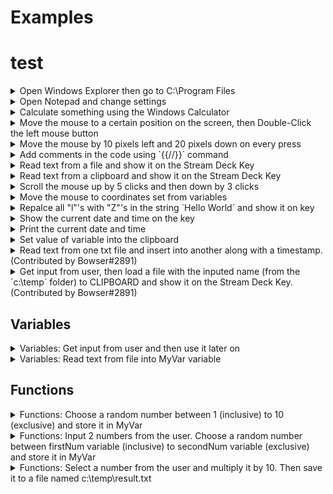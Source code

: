 # Examples
# test
<details>
  <summary>Open Windows Explorer then go to C:\Program Files</summary>
  <br>
    Output delay should be set to ~20ms<br>
    ```
    {{win}{e}}{{pause:400}}{{alt}{d}}c:\Program Files\{{enter}}
    ```
</details>
  
<details>
  <summary>Open Notepad and change settings</summary>
  <br>
    Output delay should be set to ~20ms<br>
    This will not work correctly if your Windows (and notepad) are not in English<br>
    ```
    {{win}{r}}{{pause:500}}notepad.exe{{enter}}{{pause:1000}}Ok... Let's see what this plugin can do...{{alt}{f}}{{right}}{{PAUSE:400}}{{right}}  {{PAUSE:400}}f{{pause:400}}times{{down}}{{PAUSE:400}}{{tab}}{{PAUSE:400}}{{down}}{{PAUSE:400}}{{down}}{{PAUSE:400}}{{ENTER}}{{ENTER}}For more information visit: https://barider.g1thubio{{ctrl}{shift}{left}}{{PAUSE:400}}https://barraider.github.io{{ENTER}}{{alt}{o}}f{{PAUSE:100}}Lucida Console{{tab}}Regular{{Tab}}12{{ENTER}}
    ```
</details>

<details>
  <summary>Calculate something using the Windows Calculator</summary>
    <br>
    Output delay should be set to ~20ms<br>
    ```
    {{win}{r}}{{pause:300}}calc{{enter}}{{pause:1000}}1*2*3*4*5=
    ```
</details>

<details>
  <summary>Move the mouse to a certain position on the screen, then Double-Click the left mouse button</summary>
    <br>
    To find the correct position you can use the Mouse Location action.<br>
    ```
    {{MOUSEXY:1000,15}}{{MLEFTDBLCLICK}}
    ```
</details>

<details>
  <summary>Move the mouse by 10 pixels left and 20 pixels down on every press</summary>
    ```
    {{MOUSEMOVE:-10,20}}
    ```
</details>

<details>
  <summary>Add comments in the code using `{{//}}` command</summary>
    ```
    {{INPUT:myNumber}} {{//}} Input a number from the user
    {{FUNC:MUL:MyResult:$myNumber:10}} {{//}} Multiply number by 10
    {{OUTPUTTOFILE:MyResult:c:\temp\result.txt}} {{//}} Save result in file
    ```
</details>

<details>
  <summary>Read text from a file and show it on the Stream Deck Key</summary>
    ```
    {{VARSETFROMFILE:MyVar:c:\counter.txt}}
    {{SETKEYTITLE:$MyVar}}
    ```
</details>

<details>
  <summary>Read text from a clipboard and show it on the Stream Deck Key</summary>
    ```
    {{VARSETFROMCLIPBOARD:MyVar}}
    {{SETKEYTITLE:$MyVar}}
    ```
</details>

<details>
  <summary>Scroll the mouse up by 5 clicks and then down by 3 clicks</summary>
    ```
    {{MSCROLLUP:5}}
    {{MSCROLLDOWN:3}}
    ```
</details>

<details>
  <summary>Move the mouse to coordinates set from variables</summary>
    ```
    {{VARSET:X:100}}
    {{VARSET:Y:400}}
    {{MOUSEXY:$X,$Y}}
    ```
</details>

<details>
  <summary>Repalce all "l"'s with "Z"'s in the string `Hello World` and show it on key</summary>
    ```
    {{VARSET:XX:Hello World}}
    {{VARSET:A:l}}
    {{VARSET:B:Z}}
    {{FUNC:REPLACE:MyVar:$XX:$A:$B}}
    {{SETKEYTITLE:$MyVar}}
    ```
</details>

<details>
  <summary>Show the current date and time on the key</summary>
    ```
    {{FUNC:NOW:MyVar:yyyy-MM-dd HH:mm:ss}}
    {{SETKEYTITLE:$MyVar}}
    ```
</details>

<details>
  <summary>Print the current date and time</summary>
    ```
    {{FUNC:NOW:MyVar:yyyy-MM-dd HH:mm:ss}}
    {{OUTPUT:MyVar}}
  ```
</details>

<details>
  <summary>Set value of variable into the clipboard</summary>
    ```
    {{VARSET:MyVar:Hello World}}
    {{SETCLIPBOARD:$MyVar}}
    ```
</details>

<details>
  <summary>Read text from one txt file and insert into another along with a timestamp. (Contributed by Bowser#2891)</summary>
    ```
    {{VarSetFromFile:ListVar:C:\temp\List.txt}}
    {{VarSetFromFile:NewTextVar:C:\temp\NewText.txt}}
    {{FUNC:NOW:TimeVar:yyyy-MM-dd HH:mm:ss}}

    {{FUNC:CONCAT:ListVarU:$ListVar:$SMENTER:$NewTextVar: :$TimeVar}}

    {{OutputToFile:ListVarU:C:\temp\List.txt}}
    ```
</details>

<details>
  <summary>Get input from user, then load a file with the inputed name (from the `c:\temp` folder) to CLIPBOARD and show it on the Stream Deck Key. (Contributed by Bowser#2891)</summary>
    <br>
  Note: Entire content of file may not fit within the screen of the Stream Deck Key.<br>
    ```
    {{Input:MyVar}}
    {{FUNC:CONCAT:Filename:C:$SMCOLON:\temp\:$MyVar:.txt}}
    {{VarSetFromFile:MyVar2:$Filename}}
    {{SetClipboard:$MyVar2}}
    {{SETKEYTITLE:$MyVar2}}
    ```
</details>


## Variables
<details>
  <summary>Variables: Get input from user and then use it later on</summary>
    ```
    {{INPUT:Name}}Hello {{OUTPUT:Name}}, Nice to meet you!
    ```
</details>

<details>
  <summary>Variables: Read text from file into MyVar variable</summary>
    ```
    {{VarSetFromFile:MyVar:C:\filename.txt}}
    ```
</details>

## Functions
<details>
  <summary>Functions: Choose a random number between 1 (inclusive) to 10 (exclusive) and store it in MyVar</summary>
    ```
    {{FUNC:RANDOM:MyVar:1:10}}
    ```
</details>

<details>
  <summary>Functions: Input 2 numbers from the user. Choose a random number between firstNum variable (inclusive) to secondNum variable (exclusive) and store it in MyVar</summary>
    ```
    {{INPUT:firstNum}}
    {{INPUT:secondNum}}
    {{FUNC:RANDOM:MyVar:$firstNum:$secondNum}}
    ```
</details>

<details>
  <summary>Functions: Select a number from the user and multiply it by 10. Then save it to a file named c:\temp\result.txt</summary>
    ```
    {{INPUT:myNumber}}
    {{FUNC:MUL:MyResult:$myNumber:10}}
    {{OUTPUTTOFILE:MyResult:c:\temp\result.txt}}
    ```
</details>
